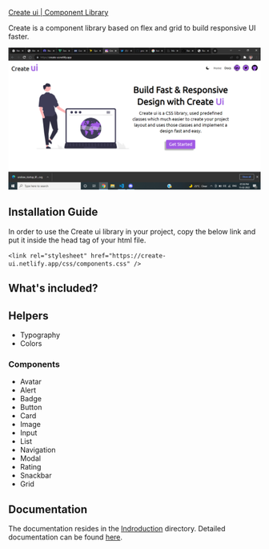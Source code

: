 [Create ui | Component Library](https://create-ui.netlify.app/)

Create  is a component library based on flex and grid to build responsive UI faster.

![create-ui](/assets/img/create-ui.png)

## Installation Guide

In order to use the Create ui library in your  project, copy the below link and put it inside the head tag of your html file.

```
<link rel="stylesheet" href="https://create-ui.netlify.app/css/components.css" />
```

## What's included?

## Helpers
- Typography
- Colors
### Components
- Avatar
- Alert
- Badge
- Button
- Card
- Image
- Input
- List
- Navigation
- Modal
- Rating
- Snackbar
- Grid

## Documentation
The documentation resides in the [Indroduction](https://github.com/deepak29-git/Create-ui/tree/dev/get-started) directory. Detailed documentation can be found [here](https://create-ui.netlify.app/).

